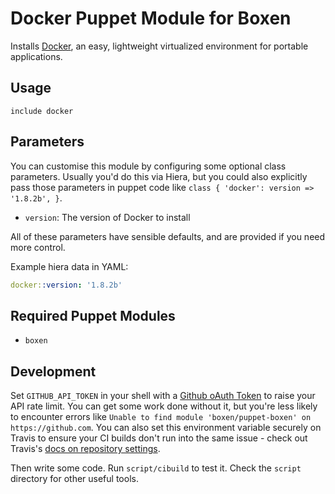 # Docker Puppet Module for Boxen

Installs [Docker](https://www.docker.io/), an easy, lightweight virtualized environment for portable applications.

## Usage

```puppet
include docker
```

## Parameters

You can customise this module by configuring some optional class parameters. Usually you'd do this via Hiera, but you could also explicitly pass those parameters in puppet code like `class { 'docker': version => '1.8.2b', }`.

* `version`: The version of Docker to install

All of these parameters have sensible defaults, and are provided if you need more control.

Example hiera data in YAML:

```yaml
docker::version: '1.8.2b'
```

## Required Puppet Modules

* `boxen`

## Development

Set `GITHUB_API_TOKEN` in your shell with a [Github oAuth Token](https://help.github.com/articles/creating-an-oauth-token-for-command-line-use) to raise your API rate limit. You can get some work done without it, but you're less likely to encounter errors like `Unable to find module 'boxen/puppet-boxen' on https://github.com`. You can also set this environment variable securely on Travis to ensure your CI builds don't run into the same issue - check out Travis's [docs on repository settings](http://docs.travis-ci.com/user/environment-variables/).

Then write some code. Run `script/cibuild` to test it. Check the `script`
directory for other useful tools.
